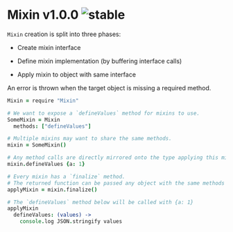 
# Mixin v1.0.0 ![stable](https://img.shields.io/badge/stability-stable-4EBA0F.svg?style=flat)

`Mixin` creation is split into three phases:

- Create mixin interface

- Define mixin implementation (by buffering interface calls)

- Apply mixin to object with same interface

An error is thrown when the target object is missing a required method.

```coffee
Mixin = require "Mixin"

# We want to expose a `defineValues` method for mixins to use.
SomeMixin = Mixin
  methods: ["defineValues"]

# Multiple mixins may want to share the same methods.
mixin = SomeMixin()

# Any method calls are directly mirrored onto the type applying this mixin.
mixin.defineValues {a: 1}

# Every mixin has a `finalize` method.
# The returned function can be passed any object with the same methods as this mixin.
applyMixin = mixin.finalize()

# The `defineValues` method below will be called with {a: 1}
applyMixin
  defineValues: (values) ->
    console.log JSON.stringify values
```
